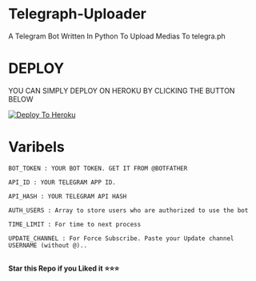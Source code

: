 # Telegraph-Uploader
A Telegram Bot Written In Python To Upload Medias To telegra.ph   

# DEPLOY
YOU CAN SIMPLY DEPLOY ON HEROKU BY CLICKING THE BUTTON BELOW

[![Deploy To Heroku](https://www.herokucdn.com/deploy/button.svg)](https://heroku.com/deploy?template=https://github.com/Dark-Demon2601/Darkphoenix-Telegraph-uploaderr/)



# Varibels

``BOT_TOKEN : YOUR BOT TOKEN. GET IT FROM @BOTFATHER``

``API_ID : YOUR TELEGRAM APP ID.``

``API_HASH : YOUR TELEGRAM API HASH``

``AUTH_USERS : Array to store users who are authorized to use the bot``

``TIME_LIMIT : For time to next process``

``UPDATE_CHANNEL : For Force Subscribe. Paste your Update channel USERNAME (without @)..``

##

**Star this Repo if you Liked it ⭐⭐⭐**

